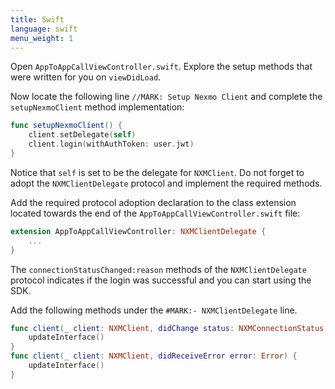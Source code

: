 ```yaml
---
title: Swift
language: swift
menu_weight: 1
---
```


Open `AppToAppCallViewController.swift`. Explore the setup methods that were written for you on `viewDidLoad`.

Now locate the following line `//MARK: Setup Nexmo Client` and complete the `setupNexmoClient` method implementation:

```swift
func setupNexmoClient() {
    client.setDelegate(self)
    client.login(withAuthToken: user.jwt)
}
```

Notice that `self` is set to be the delegate for `NXMClient`. Do not forget to adopt the `NXMClientDelegate` protocol and implement the required methods.

Add the required protocol adoption declaration to the class extension located towards the end of the `AppToAppCallViewController.swift` file:

```swift
extension AppToAppCallViewController: NXMClientDelegate {
    ...
}
```

The `connectionStatusChanged:reason` methods of the `NXMClientDelegate` protocol indicates if the login was successful and you can start using the SDK.

Add the following methods under the `#MARK:- NXMClientDelegate` line.

```swift
func client(_ client: NXMClient, didChange status: NXMConnectionStatus, reason: NXMConnectionStatusReason) {
    updateInterface()
}
func client(_ client: NXMClient, didReceiveError error: Error) {
    updateInterface()
}
```
